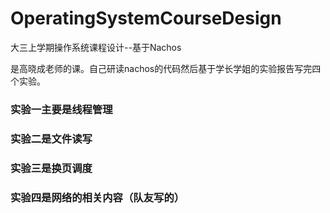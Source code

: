 # OperatingSystemCourseDesign
大三上学期操作系统课程设计--基于Nachos

是高晓成老师的课。自己研读nachos的代码然后基于学长学姐的实验报告写完四个实验。

### 实验一主要是线程管理

### 实验二是文件读写

### 实验三是换页调度

### 实验四是网络的相关内容（队友写的）